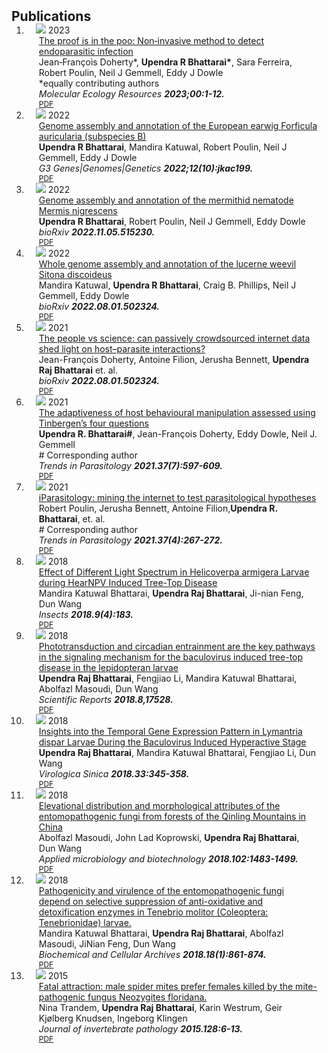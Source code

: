 <h2 id="publications" style="margin: 2px 0px -15px;">Publications</h2>

<div class="publications">
<ol class="bibliography">

<li>
<div class="pub-row">

  <div class="col-sm-3 abbr" style="position: relative;padding-right: 15px;padding-left: 15px;">
    <img src="/assets/img/publication_2023.png " class="teaser img-fluid z-depth-1">
    <abbr class="badge">2023</abbr>
  </div>

  <div class="col-sm-9" style="position: relative;padding-right: 15px;padding-left: 20px;">
    <div class="title"><a href="https://onlinelibrary.wiley.com/doi/full/10.1111/1755-0998.13763">The proof is in the poo: Non‐invasive method to detect endoparasitic infection</a></div>
    <div class="author"> Jean‐François Doherty*, <strong>Upendra R Bhattarai*</strong>, Sara Ferreira, Robert Poulin, Neil J Gemmell, Eddy J Dowle</div>
    <div class="author">*equally contributing authors</div>
    <div class="periodical"><em> Molecular Ecology Resources <strong>2023;00:1-12.</strong></em></div>
    <div class="links">
      <a href="https://onlinelibrary.wiley.com/doi/pdfdirect/10.1111/1755-0998.13763" class="btn btn-sm z-depth-0" role="button" target="_blank" style="font-size:12px;">PDF</a>
    </div>
  </div>
</div>
</li>

<li>
<div class="pub-row">

  <div class="col-sm-3 abbr" style="position: relative;padding-right: 15px;padding-left: 15px;">
    <img src="assets/img/Publication_2022.1.png" class="teaser img-fluid z-depth-1">
    <abbr class="badge">2022</abbr>
  </div>

  <div class="col-sm-9" style="position: relative;padding-right: 15px;padding-left: 20px;">
    <div class="title"><a href="https://academic.oup.com/g3journal/article/12/10/jkac199/6668290">Genome assembly and annotation of the European earwig Forficula auricularia (subspecies B)</a></div>
    <div class="author"> <strong>Upendra R Bhattarai</strong>, Mandira Katuwal, Robert Poulin, Neil J Gemmell, Eddy J Dowle</div>
    <div class="periodical"><em> G3 Genes|Genomes|Genetics <strong>2022;12(10):jkac199.</strong></em></div>
    <div class="links">
      <a href="assets/files/publications/jkac199.pdf" class="btn btn-sm z-depth-0" role="button" target="_blank" style="font-size:12px;">PDF</a>
    </div>
  </div>
</div>
</li>
 
<li>
<div class="pub-row">

  <div class="col-sm-3 abbr" style="position: relative;padding-right: 15px;padding-left: 15px;">
    <img src="assets/files/publications/publication_2022.2.png" class="teaser img-fluid z-depth-1">
    <abbr class="badge">2022</abbr>
  </div>

  <div class="col-sm-9" style="position: relative;padding-right: 15px;padding-left: 20px;">
    <div class="title"><a href="https://www.biorxiv.org/content/10.1101/2022.11.05.515230v1.full">Genome assembly and annotation of the mermithid nematode Mermis nigrescens</a></div>
    <div class="author"> <strong>Upendra R Bhattarai</strong>, Robert Poulin, Neil J Gemmell, Eddy Dowle</div>
    <div class="periodical"><em> bioRxiv <strong>2022.11.05.515230.</strong></em></div>
    <div class="links">
      <a href="assets/files/publications/2022.11.05.515230v1.full.pdf" class="btn btn-sm z-depth-0" role="button" target="_blank" style="font-size:12px;">PDF</a>
    </div>
  </div>
</div>
</li>

<li>
<div class="pub-row">

  <div class="col-sm-3 abbr" style="position: relative;padding-right: 15px;padding-left: 15px;">
    <img src="assets/files/publications/publication.2021.2.png" class="teaser img-fluid z-depth-1">
    <abbr class="badge">2022</abbr>
  </div>

  <div class="col-sm-9" style="position: relative;padding-right: 15px;padding-left: 20px;">
    <div class="title"><a href="https://www.biorxiv.org/content/10.1101/2022.08.01.502324v1.full">Whole genome assembly and annotation of the lucerne weevil Sitona discoideus</a></div>
    <div class="author"> Mandira Katuwal, <strong>Upendra R Bhattarai</strong>, Craig B. Phillips, Neil J Gemmell, Eddy Dowle</div>
    <div class="periodical"><em> bioRxiv <strong>2022.08.01.502324.</strong></em></div>
    <div class="links">
      <a href="assets/files/publications/2022.08.01.502324v1.full.pdf" class="btn btn-sm z-depth-0" role="button" target="_blank" style="font-size:12px;">PDF</a>
    </div>
  </div>
</div>
</li>

<li>
<div class="pub-row">

  <div class="col-sm-3 abbr" style="position: relative;padding-right: 15px;padding-left: 15px;">
    <img src="assets/files/publications/publication.2021.1.png" class="teaser img-fluid z-depth-1">
    <abbr class="badge">2021</abbr>
  </div>

  <div class="col-sm-9" style="position: relative;padding-right: 15px;padding-left: 20px;">
    <div class="title"><a href="https://www.biorxiv.org/content/10.1101/2022.08.01.502324v1.full">The people vs science: can passively crowdsourced internet data shed light on host–parasite interactions?</a></div>
    <div class="author"> Jean-François Doherty, Antoine Filion, Jerusha Bennett, <strong>Upendra Raj Bhattarai</strong> et. al.</div>
    <div class="periodical"><em> bioRxiv <strong>2022.08.01.502324.</strong></em></div>
    <div class="links">
      <a href="https://www.otago.ac.nz/parasitegroup/PDF%20papers/Dohertyetal2021-Para.pdf" class="btn btn-sm z-depth-0" role="button" target="_blank" style="font-size:12px;">PDF</a>
    </div>
  </div>
</div>
</li>
 
<li>
<div class="pub-row">

  <div class="col-sm-3 abbr" style="position: relative;padding-right: 15px;padding-left: 15px;">
    <img src="assets/files/publications/2021-publication.3.png" class="teaser img-fluid z-depth-1">
    <abbr class="badge">2021</abbr>
  </div>

  <div class="col-sm-9" style="position: relative;padding-right: 15px;padding-left: 20px;">
    <div class="title"><a href="https://www.sciencedirect.com/science/article/abs/pii/S147149222100009X">The adaptiveness of host behavioural manipulation assessed using Tinbergen’s four questions</a></div>
    <div class="author"> <strong>Upendra R. Bhattarai#</strong>, Jean-François Doherty, Eddy Dowle, Neil J. Gemmell</div>
    <div class="author"> # Corresponding author</div>
    <div class="periodical"><em> Trends in Parasitology <strong>2021.37(7):597-609.</strong></em></div>
    <div class="links">
      <a href="assets/files/publications/2021-TheadaptivenessofhostbehaviouralmanipulationassessedusingTinbergensfourquestions (1).pdf" class="btn btn-sm z-depth-0" role="button" target="_blank" style="font-size:12px;">PDF</a>
    </div>
  </div>
</div>
</li>
  
<li>
<div class="pub-row">

  <div class="col-sm-3 abbr" style="position: relative;padding-right: 15px;padding-left: 15px;">
    <img src="assets/files/publications/2021-publication.4.png" class="teaser img-fluid z-depth-1">
    <abbr class="badge">2021</abbr>
  </div>

  <div class="col-sm-9" style="position: relative;padding-right: 15px;padding-left: 20px;">
    <div class="title"><a href="https://www.sciencedirect.com/science/article/abs/pii/S147149222100009X">iParasitology: mining the internet to test parasitological hypotheses</a></div>
    <div class="author"> Robert Poulin, Jerusha Bennett, Antoine Filion,<strong>Upendra R. Bhattarai</strong>, et. al.</div>
    <div class="author"> # Corresponding author</div>
    <div class="periodical"><em> Trends in Parasitology <strong>2021.37(4):267-272.</strong></em></div>
    <div class="links">
      <a href="https://www.otago.ac.nz/parasitegroup/PDF%20papers/Poulinetal2021-TP.pdf" class="btn btn-sm z-depth-0" role="button" target="_blank" style="font-size:12px;">PDF</a>
    </div>
  </div>
</div>
</li>
  
<li>
<div class="pub-row">

  <div class="col-sm-3 abbr" style="position: relative;padding-right: 15px;padding-left: 15px;">
    <img src="assets/files/publications/2018-publication2.png" class="teaser img-fluid z-depth-1">
    <abbr class="badge">2018</abbr>
  </div>

  <div class="col-sm-9" style="position: relative;padding-right: 15px;padding-left: 20px;">
    <div class="title"><a href="https://www.sciencedirect.com/science/article/abs/pii/S147149222100009X">Effect of Different Light Spectrum in Helicoverpa armigera Larvae during HearNPV Induced Tree-Top Disease</a></div>
    <div class="author"> Mandira Katuwal Bhattarai, <strong>Upendra Raj Bhattarai</strong>, Ji-nian Feng, Dun Wang</div>
    <div class="periodical"><em> Insects <strong>2018.9(4):183.</strong></em></div>
    <div class="links">
      <a href="assets/files/publications/insects-09-00183.pdf" class="btn btn-sm z-depth-0" role="button" target="_blank" style="font-size:12px;">PDF</a>
    </div>
  </div>
</div>
</li>  
  
  
<li>
<div class="pub-row">

  <div class="col-sm-3 abbr" style="position: relative;padding-right: 15px;padding-left: 15px;">
    <img src="assets/files/publications/2018-publication.png" class="teaser img-fluid z-depth-1">
    <abbr class="badge">2018</abbr>
  </div>

  <div class="col-sm-9" style="position: relative;padding-right: 15px;padding-left: 20px;">
    <div class="title"><a href="https://www.nature.com/articles/s41598-018-35885-4">Phototransduction and circadian entrainment are the key pathways in the signaling mechanism for the baculovirus induced tree-top disease in the lepidopteran larvae</a></div>
    <div class="author"> <strong>Upendra Raj Bhattarai</strong>, Fengjiao Li, Mandira Katuwal Bhattarai, Abolfazl Masoudi, Dun Wang</div>
    <div class="periodical"><em> Scientific Reports <strong>2018.8,17528.</strong></em></div>
    <div class="links">
      <a href="assets/files/publications/s41598-018-35885-4.pdf" class="btn btn-sm z-depth-0" role="button" target="_blank" style="font-size:12px;">PDF</a>
    </div>
  </div>
</div>
</li> 
  
<li>
<div class="pub-row">

  <div class="col-sm-3 abbr" style="position: relative;padding-right: 15px;padding-left: 15px;">
    <img src="assets/files/publications/2018-publication3.png" class="teaser img-fluid z-depth-1">
    <abbr class="badge">2018</abbr>
  </div>

  <div class="col-sm-9" style="position: relative;padding-right: 15px;padding-left: 20px;">
    <div class="title"><a href="https://link.springer.com/article/10.1007/s12250-018-0046-x">Insights into the Temporal Gene Expression Pattern in Lymantria dispar Larvae During the Baculovirus Induced Hyperactive Stage</a></div>
    <div class="author"> <strong>Upendra Raj Bhattarai</strong>, Mandira Katuwal Bhattarai, Fengjiao Li, Dun Wang</div>
    <div class="periodical"><em> Virologica Sinica <strong>2018.33:345-358.</strong></em></div>
    <div class="links">
      <a href="assets/files/publications/s12250-018-0046-x.pdf" class="btn btn-sm z-depth-0" role="button" target="_blank" style="font-size:12px;">PDF</a>
    </div>
  </div>
</div>
</li> 
  
<li>
<div class="pub-row">

  <div class="col-sm-3 abbr" style="position: relative;padding-right: 15px;padding-left: 15px;">
    <img src="assets/files/publications/2018-publication4.png" class="teaser img-fluid z-depth-1">
    <abbr class="badge">2018</abbr>
  </div>

  <div class="col-sm-9" style="position: relative;padding-right: 15px;padding-left: 20px;">
    <div class="title"><a href="https://link.springer.com/article/10.1007/s00253-017-8651-4">Elevational distribution and morphological attributes of the entomopathogenic fungi from forests of the Qinling Mountains in China</a></div>
    <div class="author"> Abolfazl Masoudi, John Lad Koprowski, <strong>Upendra Raj Bhattarai</strong>, Dun Wang</div>
    <div class="periodical"><em> Applied microbiology and biotechnology <strong>2018.102:1483-1499.</strong></em></div>
    <div class="links">
      <a href="https://ag.arizona.edu/research/redsquirrel/res_pdf/Masoudi_etal_AppMicroBiotech_EntomopathogenicFungiQinlingMtnsChina_Preprint%2017.pdf" class="btn btn-sm z-depth-0" role="button" target="_blank" style="font-size:12px;">PDF</a>
    </div>
  </div>
</div>
</li> 
  
  
<li>
<div class="pub-row">

  <div class="col-sm-3 abbr" style="position: relative;padding-right: 15px;padding-left: 15px;">
    <img src="assets/files/publications/2018-publication5.png" class="teaser img-fluid z-depth-1">
    <abbr class="badge">2018</abbr>
  </div>

  <div class="col-sm-9" style="position: relative;padding-right: 15px;padding-left: 20px;">
    <div class="title"><a href="https://www.cabdirect.org/cabdirect/abstract/20183180551">Pathogenicity and virulence of the entomopathogenic fungi depend on selective suppression of anti-oxidative and detoxification enzymes in Tenebrio molitor (Coleoptera: Tenebrionidae) larvae.</a></div>
    <div class="author"> Mandira Katuwal Bhattarai, <strong>Upendra Raj Bhattarai</strong>,  Abolfazl Masoudi, JiNian Feng, Dun Wang</div>
    <div class="periodical"><em> Biochemical and Cellular Archives <strong>2018.18(1):861-874.</strong></em></div>
    <div class="links">
      <a href="assets/files/publications/Mandiraetal2018.pdf" class="btn btn-sm z-depth-0" role="button" target="_blank" style="font-size:12px;">PDF</a>
    </div>
  </div>
</div>
</li>

<li>
<div class="pub-row">

  <div class="col-sm-3 abbr" style="position: relative;padding-right: 15px;padding-left: 15px;">
    <img src="assets/files/publications/2015-publication.png" class="teaser img-fluid z-depth-1">
    <abbr class="badge">2015</abbr>
  </div>

  <div class="col-sm-9" style="position: relative;padding-right: 15px;padding-left: 20px;">
    <div class="title"><a href="https://www.sciencedirect.com/science/article/pii/S0022201115000713">Fatal attraction: male spider mites prefer females killed by the mite-pathogenic fungus Neozygites floridana.</a></div>
    <div class="author">Nina Trandem, <strong>Upendra Raj Bhattarai</strong>, Karin Westrum, Geir Kjølberg Knudsen, Ingeborg Klingen</div>
    <div class="periodical"><em> Journal of invertebrate pathology <strong>2015.128:6-13.</strong></em></div>
    <div class="links">
      <a href="assets/files/publications/1-s2.0-S0022201115000713-main.pdf" class="btn btn-sm z-depth-0" role="button" target="_blank" style="font-size:12px;">PDF</a>
    </div>
  </div>
</div>
</li>

<br>

</ol>
</div>
